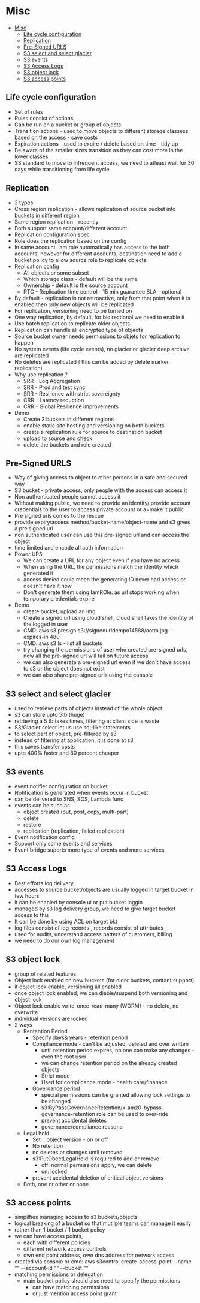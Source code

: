 

# Misc

- [Misc](#misc)
  - [Life cycle configuration](#life-cycle-configuration)
  - [Replication](#replication)
  - [Pre-Signed URLS](#pre-signed-urls)
  - [S3 select and select glacier](#s3-select-and-select-glacier)
  - [S3 events](#s3-events)
  - [S3 Access Logs](#s3-access-logs)
  - [S3 object lock](#s3-object-lock)
  - [S3 access points](#s3-access-points)

## Life cycle configuration

- Set of rules 
- Rules consist of actions
- Can be run on a bucket or group of objects
- Transition actions - used to move objects to different storage classess based on the access - save costs
- Expiration actions - used to expire / delete based on time - tidy up
- Be aware of the smaller sizes transition as they can cost more in the lower classes
- S3 standard to move to infrequent access, we need to atleast wait for 30 days while transitioning from life cycle

## Replication

- 2 types
- Cross region replication - allows replication of source bucket into buckets in different region
- Same region replication - recently
- Both support same account/different account
- Replication configuration spec
- Role does the replication based on the config
- In same account, iam role automatically has access to the both accounts, however for different accounts, destination need to add a bucket policy to allow source role to replicate objects.
- Replication config
  - All objects or some subset
  - Which storage class - default will be the same
  - Ownership - default is the source account
  - RTC - Replication time control - 15 min guarantee SLA - optional
- By default - replication is not retroactive, only from that point when it is enabled then only new objects will be replicated
- For replication, versioning need to be turned on
- One way replication, by default, for bidirectional we need to enable it
- Use batch replication to replicate older objects
- Replication can handle all encrypted type of objects
- Source bucket owner needs permissions to objets for replication to happen
- No system events (life cycle events), no glacier or glacier deep archive are replicated
- No deletes are replicated ( this can be added by delete marker replication)
- Why use replication ?
  - SRR - Log Aggregation
  - SRR - Prod and test sync
  - SRR - Resilience with strict sovereignty
  - CRR - Latency reduction
  - CRR - Global Resilience improvements
- Demo
  - Create 2 buckets in different regions
  - enable static site hosting and versioning on both buckets
  - create a replication rule for source to destination bucket
  - upload to source and check
  - delete the buckets and role created

## Pre-Signed URLS

- Way of giving access to object to other persons in a safe and secured way
- S3 bucket - private access, only people with the access can access it
- Non authenticated people cannot access it
- Without making public, we need to provide an identity/ provide account credentials to the user to access private account or a=make it public
- Pre signed urls comes to the rescue
- provide expiry/access method/bucket-name/object-name and s3 gives a pre signed url
- non authenticated user can use this pre-signed url and can access the object
- time limited and encode all auth information
- Power UPS
  - We can create a URL for any object even if you have no access
  - When using the URL, the permissions match the identity which generated it
  - access denied could mean the generating ID never had access or doesn't have it now
  - Don't generate them using IamROle. as url stops working when temporary credentials expire
- Demo
  - create bucket, upload an img
  - Create a signed url using cloud shell, cloud shell takes the identity of the logged in user
  - CMD: aws s3 presign s3://signedurldempo14588/aotm.jpg --expires-in 480 
  - CMD: aws s3 ls - list all buckets
  - try changing the permissions of user who created pre-signed urls, now all the pre-signed url will fail on future access
  - we can also generate a pre-signed url even if we don't have access to s3 or the object does not exist
  - we can also share pre-signed urls using the console

## S3 select and select glacier

- used to retrieve parts of objects instead of the whole object
- s3 can store upto 5tb (huge)
- retrieving a 5 tb takes times, filtering at client side is waste
- S3/Glacier select let us use sql-like statements
- to select part of object, pre-filtered by s3
- instead of filtering at application, it is done at s3
- this saves transfer costs 
- upto 400% faster and 80 percent cheaper

## S3 events

- event notifier configuration on bucket
- Notification is generated when events occur in bucket
- can be delivered to SNS, SQS, Lambda func
- events can be such as 
  - object created (put, post, copy, multi-part)
  - delete
  - restore
  - replication (replication, failed replication)
- Event notification config
- Support only some events and services
- Event bridge suports more type of events and more services

## S3 Access Logs

- Best efforts log delivery,
- accesses to source bucket/objects are usually logged in target bucket in few hours
- it can be enabled by console ui or put bucket loggin
- managed by s3 log delivery group, we need to give target bucket access to this
- It can be done by using ACL on target bkt
- log files consist of log records , records consist of attributes
- used for audits, understand access patters of customers, billing
- we need to do our own log management


## S3 object lock

- group of related features
- Object lock enabled on new buckets (for older buckets, contant support)
- if object lock enable, versioning all enabled
- once object lock enabled, we can diable/suspend both versioning and object lock
- Object lock enable write-once-read-many (WORM) - no delete, no overwrite
- individual versions are locked
- 2 ways
  - Rentention Period
    - Specify days& years - retention period
    - Compliance mode - can't be adjusted, deleted and over written
      - until retention period expires, no one can make any changes - even the root user
      - we can change retention period on the already created objects
      - Strict mode
      - Used for complicance mode - health care/finanace
    - Governance period
      - special permissions can be granted allowing lock settings to be changed
      - s3:ByPassGovernanceRetention/x-amz0-bypass-governance-retention role can be used to over-ride
      - prevent accidental deletes
      - governance/compliance reasons 
  - Legal hold
    - Set .. object version - on or off
    - No retention
    - no deletes or changes until removed
    - s3:PutObectLegalHold is required to add or remove
      - off: normal permissions apply, we can delete
      - on: locked 
    - prevent accidental deletion of critical object versions
  - Both, one or other or none



## S3 access points

- simpilfies managing access to s3 buckets/objects
- logical breaking of a bucket so that mutilple teams can manage it easily
- rather than 1 bucket / 1 bucket policy
- we can have access points, 
  - each with different policies
  - different network access controls
  - own end point address, own dns address for network access
- created via console or cmd: aws s3control create-access-point --name "" --account-id "" --bucket ""
- matching permissions or delegation
  - main bucket policy should also need to specify the permissions
    - can have matching permssions
    - or just mention access point grant